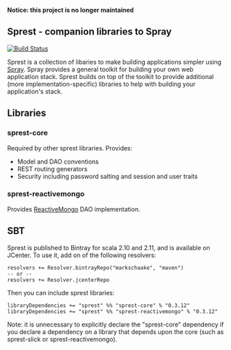 **Notice: this project is no longer maintained**

## Sprest - companion libraries to Spray ##

[![Build Status](https://travis-ci.org/markschaake/sprest.png)](https://travis-ci.org/markschaake/sprest)

Sprest is a collection of libaries to make building applications simpler using [Spray](http://spray.io). Spray provides a general toolkit for building your own web application stack. Sprest builds on top of the toolkit to provide additional (more implementation-specific) libraries to help with building your application's stack.

## Libraries ##

### sprest-core ###
Required by other sprest libraries.
Provides:

* Model and DAO conventions
* REST routing generators
* Security including password salting and session and user traits

### sprest-reactivemongo ###
Provides [ReactiveMongo](http://reactivemongo.org/) DAO implementation.

## SBT ##
Sprest is published to Bintray for scala 2.10 and 2.11, and is available on JCenter. To use it, add on of the following resolvers:

    resolvers += Resolver.bintrayRepo("markschaake", "maven")
    -- or --
    resolvers += Resolver.jcenterRepo

Then you can include sprest libraries:

    libraryDependencies += "sprest" %% "sprest-core" % "0.3.12"
    libraryDependencies += "sprest" %% "sprest-reactivemongo" % "0.3.12"

Note: it is unnecessary to explicitly declare the "sprest-core" dependency if you declare a dependency on a library that depends upon the core (such as sprest-slick or sprest-reactivemongo).

